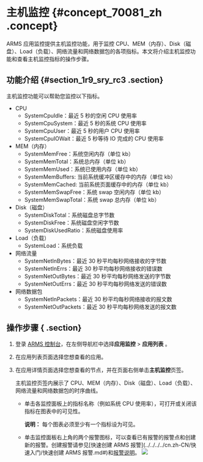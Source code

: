 # 主机监控 {#concept_70081_zh .concept}

ARMS 应用监控提供主机监控功能，用于监控 CPU、MEM（内存）、Disk（磁盘）、Load（负载）、网络流量和网络数据包的各项指标。本文将介绍主机监控功能和查看主机监控指标的操作步骤。

## 功能介绍 {#section_1r9_sry_rc3 .section}

主机监控功能可以帮助您监控以下指标。

-   CPU
    -   SystemCpuIdle：最近 5 秒的空闲 CPU 使用率
    -   SystemCpuSystem：最近 5 秒的系统 CPU 使用率
    -   SystemCpuUser：最近 5 秒的用户 CPU 使用率
    -   SystemCpuIOWait：最近 5 秒等待 IO 完成的 CPU 使用率
-   MEM（内存）
    -   SystemMemFree：系统空闲内存（单位 kb）
    -   SystemMemTotal：系统总内存（单位 kb）
    -   SystemMemUsed：系统已使用内存（单位 kb）
    -   SystemMemBuffers: 当前系统缓冲区缓存中的内存（单位 kb）
    -   SystemMemCached: 当前系统页面缓存中的内存（单位 kb）
    -   SystemMemSwapFree：系统 swap 空闲内存（单位 kb）
    -   SystemMemSwapTotal：系统 swap 总内存（单位 kb）
-   Disk（磁盘）
    -   SystemDiskTotal：系统磁盘总字节数
    -   SystemDiskFree：系统磁盘空闲字节数
    -   SystemDiskUsedRatio：系统磁盘使用率
-   Load（负载）
    -   SystemLoad：系统负载
-   网络流量
    -   SystemNetInBytes：最近 30 秒平均每秒网络接收的字节数
    -   SystemNetInErrs：最近 30 秒平均每秒网络接收的错误数
    -   SystemNetOutBytes：最近 30 秒平均每秒网络发送的字节数
    -   SystemNetOutErrs：最近 30 秒平均每秒网络发送的错误数
-   网络数据包
    -   SystemNetInPackets：最近 30 秒平均每秒网络接收的报文数
    -   SystemNetOutPackets：最近 30 秒平均每秒网络发送的报文数

## 操作步骤 { .section}

1.  登录 [ARMS 控制台](https://arms.console.aliyun.com/#/home)，在左侧导航栏中选择**应用监控** \> **应用列表** 。
2.  在应用列表页面选择您想查看的应用。

3.  在应用详情页面选择您想查看的节点，并在页面右侧单击**主机监控**页签。

    主机监控页签内展示了 CPU、MEM（内存）、Disk（磁盘）、Load（负载）、网络流量和网络数据包的时序曲线。

    -   单击各监控面板上的指标名称（例如系统 CPU 使用率），可打开或关闭该指标在图表中的可见性。

        **说明：** 每个图表必须至少有一个指标设为可见。

    -   单击监控面板右上角的两个报警图标，可以查看已有报警的报警点和创建新的报警。创建报警请参见[快速创建 ARMS 报警](../../../../cn.zh-CN/快速入门/快速创建 ARMS 报警.md#)和[报警说明](../../../../cn.zh-CN/大盘和报警/报警说明.md#)。
    ![](http://static-aliyun-doc.oss-cn-hangzhou.aliyuncs.com/assets/img/152241/156021842643131_zh-CN.png)


